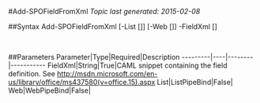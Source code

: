 #Add-SPOFieldFromXml
*Topic last generated: 2015-02-08*


##Syntax
    Add-SPOFieldFromXml [-List [<ListPipeBind>]] [-Web [<WebPipeBind>]] -FieldXml [<String>]

&nbsp;

##Parameters
Parameter|Type|Required|Description
---------|----|--------|-----------
FieldXml|String|True|CAML snippet containing the field definition. See http://msdn.microsoft.com/en-us/library/office/ms437580(v=office.15).aspx
List|ListPipeBind|False|
Web|WebPipeBind|False|
